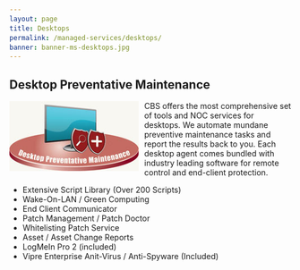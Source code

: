 ```yaml
---
layout: page
title: Desktops
permalink: /managed-services/desktops/
banner: banner-ms-desktops.jpg
---
```


## Desktop Preventative Maintenance

<img src="/images/desktop_prevent_maint.jpg" style="float:left;padding:0 10px 10px 0">

CBS offers the most comprehensive set of tools and NOC services for desktops. We automate mundane preventive maintenance tasks and report the results back to you. Each desktop agent comes bundled with industry leading software for remote control and end-client protection.

* Extensive Script Library (Over 200 Scripts)
* Wake-On-LAN / Green Computing
* End Client Communicator
* Patch Management / Patch Doctor
* Whitelisting Patch Service
* Asset / Asset Change Reports
* LogMeIn Pro 2 (included)
* Vipre Enterprise Anit-Virus / Anti-Spyware (Included)
